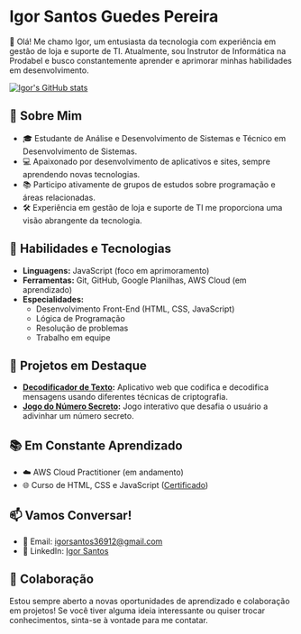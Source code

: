 # Igor Santos Guedes Pereira

👋 Olá! Me chamo Igor, um entusiasta da tecnologia com experiência em gestão de loja e suporte de TI. Atualmente, sou Instrutor de Informática na Prodabel e busco constantemente aprender e aprimorar minhas habilidades em desenvolvimento.

[![Igor's GitHub stats](https://github-readme-stats.vercel.app/api?username=igorsantos2102&show_icons=true&theme=radical)](https://github.com/igorsantos2102)

## 🌱 Sobre Mim

- 🎓 Estudante de Análise e Desenvolvimento de Sistemas e Técnico em Desenvolvimento de Sistemas.
- 💻 Apaixonado por desenvolvimento de aplicativos e sites, sempre aprendendo novas tecnologias.
- 📚 Participo ativamente de grupos de estudos sobre programação e áreas relacionadas.
- 🛠️ Experiência em gestão de loja e suporte de TI me proporciona uma visão abrangente da tecnologia.

## 🚀 Habilidades e Tecnologias

- **Linguagens:** JavaScript (foco em aprimoramento)
- **Ferramentas:** Git, GitHub, Google Planilhas, AWS Cloud (em aprendizado)
- **Especialidades:**
    - Desenvolvimento Front-End (HTML, CSS, JavaScript)
    - Lógica de Programação
    - Resolução de problemas
    - Trabalho em equipe

## 💼 Projetos em Destaque

- **[Decodificador de Texto](https://igorsantos2102.github.io/projetos/decodificador-de-texto/index.html):** Aplicativo web que codifica e decodifica mensagens usando diferentes técnicas de criptografia.
- **[Jogo do Número Secreto](https://igorsantos2102.github.io/projetos/jogoDoNumeroSecreto/index.html):** Jogo interativo que desafia o usuário a adivinhar um número secreto.

## 📚 Em Constante Aprendizado

- ☁️ AWS Cloud Practitioner (em andamento)
- 🌐 Curso de HTML, CSS e JavaScript ([Certificado](https://drive.google.com/file/d/10yvfOxcEIKp8rDbVzUK5lWW7qej2r8IJ/view))

## 📫 Vamos Conversar!

- 📧 Email: igorsantos36912@gmail.com
- 💼 LinkedIn: [Igor Santos](https://www.linkedin.com/in/igor-santos-a24bb5234/)

## 🤝 Colaboração

Estou sempre aberto a novas oportunidades de aprendizado e colaboração em projetos! Se você tiver alguma ideia interessante ou quiser trocar conhecimentos, sinta-se à vontade para me contatar.

